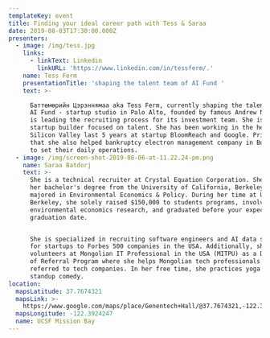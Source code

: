 ```yaml
---
templateKey: event
title: Finding your ideal career path with Tess & Saraa
date: 2019-08-03T17:30:00.000Z
presenters:
  - image: /img/tess.jpg
    links:
      - linkText: Linkedin
        linkURL: 'https://www.linkedin.com/in/tessferm/.'
    name: Tess Ferm
    presentationTitle: 'shaping the talent team of AI Fund '
    text: >-

      Баттөмөрийн Цэрэннямаа aka Tess Ferm, currently shaping the talent team of
      AI Fund - startup studio in Palo Alto, founded by famous Andrew Ng. Tess
      is leading the recruiting process for its investment team. She is a
      startup builder focused on talent. She has been working in the heart of
      Silicon Valley last 5 years at startup BloomReach and Google. Prior to
      that she also helped bankruptcy electron management company in Burlingame
      to set their daily operations. 
  - image: /img/screen-shot-2019-08-06-at-11.22.24-pm.png
    name: Saraa Batdorj
    text: >-
      She is a technical recruiter at Crystal Equation Corporation. She received
      her bachelor's degree from the University of California, Berkeley in 2017,
      majored in Environmental Economics & Policy. During her time at UC
      Berkeley, she solely raised $150,000 to students programs, involved in two
      environmental economics research, and graduated before your expected
      graduation date. 


      She is specialized in recruiting software engineers and AI data scientist
      for startups to Forbes 500 companies in the USA. Additionally, she
      volunteers at Mongolian IT Professional in the USA (MITPU) as a Director
      of Referral Program where she helps Mongolian tech professionals to get
      referred to tech companies. In her free time, she practices yoga and
      standup comedy.
location:
  mapsLatitude: 37.7674321
  mapsLink: >-
    https://www.google.com/maps/place/Genentech+Hall/@37.7674321,-122.3924247,15.6z/data=!4m5!3m4!1s0x808f7fcf22c08705:0xeaa83e6b468eddf1!8m2!3d37.7672548!4d-122.3923029
  mapsLongitude: -122.3924247
  name: UCSF Mission Bay
---
```


